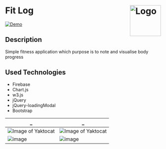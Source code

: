 Fit Log <a href="https://fitlog-app.firebaseapp.com"><img src="https://cdn.rawgit.com/atanasyanew/FitLog/master/_Resources/logo_black.svg" title="Logo" align="right" height="100" /></a>
======
[![Demo](https://img.shields.io/badge/Demo-Online-green.svg)](https://fitlog-app.firebaseapp.com//)

## Description
Simple fitness application which purpose is to note and visualise body progress

## Used Technologies
* Firebase
* Chart.js
* w3.js
* jQuery
* jQuery-loadingModal
* Bootstrap



_ | _
------------ | -------------
![Image of Yaktocat](https://octodex.github.com/images/yaktocat.png) | ![Image of Yaktocat](https://octodex.github.com/images/yaktocat.png)
![image](https://octodex.github.com/images/yaktocat.png) | ![image](https://octodex.github.com/images/yaktocat.png)
